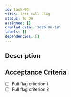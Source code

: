 ```yaml
---
id: task-90
title: Test Full Flag
status: To Do
assignee: []
created_date: '2025-06-19'
labels: []
dependencies: []
---
```


## Description

## Acceptance Criteria

- [ ] Full flag criterion 1
- [ ] Full flag criterion 2
